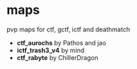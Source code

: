 # maps
pvp maps for ctf, gctf, ictf and deathmatch

- **ctf_aurochs** by Pathos and jao
- **ictf_trash3_v4** by mind
- **ctf_rabyte** by ChillerDragon

